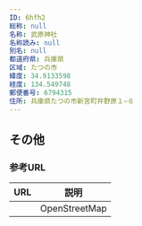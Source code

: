 ```yaml
---
ID: 6hfh2
総称: null
名称: 武原神社
名称読み: null
別名: null
都道府県: 兵庫県
区域: たつの市
緯度: 34.9133598
経度: 134.549748
郵便番号: 6794315
住所: 兵庫県たつの市新宮町井野原１−６
---
```


## その他

### 参考URL

| URL | 説明          |
| --- | ------------- |
|     | OpenStreetMap |

